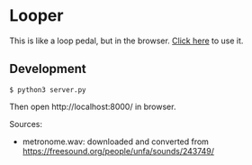 # Looper

This is like a loop pedal, but in the browser.
[Click here](https://akuli.github.io/looper/) to use it.

## Development

```
$ python3 server.py
```

Then open http://localhost:8000/ in browser.

Sources:
- metronome.wav: downloaded and converted from https://freesound.org/people/unfa/sounds/243749/
